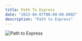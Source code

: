 ```yaml
---
title: Path To Express
date: "2013-04-07T00:00:00.000Z"
description: "Path to Express"
---
```


![Path to Express](./path-to-express.jpg)
